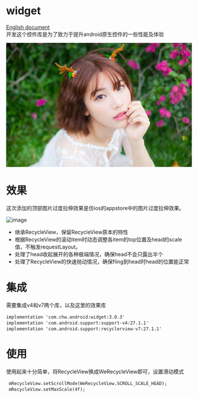 # widget
[English document](README.md)<br>
开发这个控件库是为了致力于提升android原生控件的一些性能及体验

![](pic.jpg 'pic')

# 效果
这次添加的顶部图片过度拉伸效果是仿ios的appstore中的图片过度拉伸效果。

![image](https://github.com/chengweidev/widget/blob/master/f.gif ) 

* 继承RecycleView，保留RecycleView原本的特性<br>
* 根据RecycleView的滚动item时动态调整各item的top位置及head的scale值，不触发requestLayout。<br>
* 处理了head收起展开的各种极端情况，确保head不会只露出半个<br>
* 处理了RecycleView的快速抛动情况，确保fling到head时head的位置能正常<br>



# 集成
需要集成v4和v7两个库，以及这里的效果库
   
    implementation 'com.chw.android:widget:3.0.3'
    implementation 'com.android.support:support-v4:27.1.1'
    implementation 'com.android.support:recyclerview-v7:27.1.1'
    
 #    使用
 
 使用起来十分简单，将RecycleView换成WeRecycleView即可，设置滑动模式
      
     mRecycleView.setScrollMode(WeRecycleView.SCROLL_SCALE_HEAD);
     mRecycleView.setMaxScale(4f);
     
